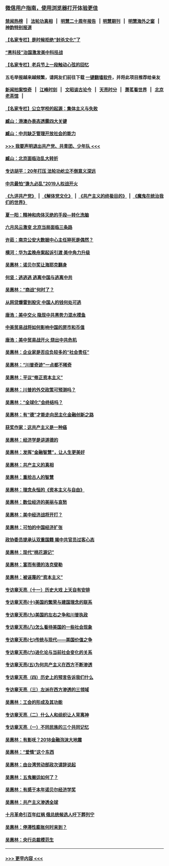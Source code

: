 ### [微信用户指南，使用浏览器打开体验更佳](https://github.com/gfw-breaker/banned-news1/blob/master/indexes/wechat-guide.md?t=0)
#### [禁闻热榜](热点新闻.md?t=0)  &nbsp;&nbsp;|&nbsp;&nbsp; [法轮功真相](https://github.com/gfw-breaker/truth/blob/master/README.md?t=0) &nbsp;&nbsp;|&nbsp;&nbsp; [明慧二十周年报告](https://github.com/gfw-breaker/mh-reports/blob/master/README.md?t=0) &nbsp;&nbsp;|&nbsp;&nbsp;[明慧期刊](https://github.com/gfw-breaker/mh-qikan) &nbsp;&nbsp;|&nbsp;&nbsp; [明慧海外之窗](https://github.com/gfw-breaker/mh-news/blob/master/README.md?t=0) &nbsp;&nbsp;|&nbsp;&nbsp; [神韵特别报道](https://github.com/gfw-breaker/mh-news/blob/master/shenyun.md?t=0)
#### [【名家专栏】是时候拒绝“封杀文化”了](../pages/nsc423/n11814093.md?t=02111622) 
#### [“黑科技”治国激发美中科技战](../pages/nsc423/n11638056.md?t=02111622) 
#### [【名家专栏】老兵节上一段触动心弦的回忆](../pages/nsc423/n11646016.md?t=02111622) 
#### 五毛举报越来越频繁，请网友们前往下载 [一键翻墙软件](https://github.com/gfw-breaker/ssr-accounts)，并将此项目推荐给亲友
#### [新闻拍案惊奇](https://github.com/gfw-breaker/banned-news1/blob/master/pages/link4.md) &nbsp;&nbsp;|&nbsp;&nbsp; [江峰时刻](https://github.com/gfw-breaker/banned-news1/blob/master/pages/link4.md) &nbsp;&nbsp;|&nbsp;&nbsp; [文昭谈古论今](https://github.com/gfw-breaker/banned-news1/blob/master/pages/link4.md) &nbsp;&nbsp;|&nbsp;&nbsp; [天亮时分](https://github.com/gfw-breaker/banned-news1/blob/master/pages/link4.md) &nbsp;&nbsp;|&nbsp;&nbsp; [萧茗看世界](https://github.com/gfw-breaker/banned-news1/blob/master/pages/link4.md) &nbsp;&nbsp;|&nbsp;&nbsp; [北京老茶馆](https://github.com/gfw-breaker/banned-news1/blob/master/pages/link4.md) &nbsp;&nbsp;|&nbsp;&nbsp; 
#### [【名家专栏】公立学校的起源：集体主义与失败](../pages/nsc423/n11601833.md?t=02111622) 
#### [臧山：港澳办表态透露四大关键](../pages/nsc423/n11421628.md?t=02111622) 
#### [臧山：中共缺乏管理开放社会的能力](../pages/nsc423/n11407457.md?t=02111622) 
#### [>>> 我要声明退出共产党、共青团、少年队 <<<](https://github.com/begood0513/goodnews/blob/master/quit/letter.md) 
#### [臧山：北京面临治乱大转折](../pages/nsc423/n11406895.md?t=02111622) 
#### [专访胡平：20年打压 法轮功屹立不倒意义深远](../pages/nsc423/n11398800.md?t=02111622) 
#### [中共最怕“逢九必乱”2019人权战开火](../pages/nsc423/n11385248.md?t=02111622) 
#### [《九评共产党》](https://github.com/begood0513/9ping.md/blob/master/README.md) &nbsp;|&nbsp; [《解体党文化》](../../../../jtdwh.md/blob/master/README.md)  &nbsp;|&nbsp; [《共产主义的终极目的》](../../../../gczydzjmd.md/blob/master/README.md) &nbsp;|&nbsp; [《魔鬼在统治我们的世界》](../../../../mgztzwmdsj.md/blob/master/README.md) 
#### [夏一阳：精神和肉体灭绝的手段—转化洗脑](../pages/nsc423/n11368250.md?t=02111622) 
#### [六月风云激变 北京当局面临三条路](../pages/nsc423/n11313668.md?t=02111622) 
#### [许茹：南京公安大数据中心主任猝死是偶然？](../pages/nsc423/n11064744.md?t=02111622) 
#### [横河：华为孟晚舟案起诉引渡 美中角力升级](../pages/nsc423/n11027230.md?t=02111622) 
#### [吴惠林：诺贝尔奖让海耶克翻身](../pages/nsc423/n10890049.md?t=02111622) 
#### [何坚：逃逃逃 逃离中国与逃离中共](../pages/nsc423/n10592891.md?t=02111622) 
#### [吴惠林：“商战”何时了？](../pages/nsc423/n10573558.md?t=02111622) 
#### [从网贷爆雷到股灾 中国人的钱何处可逃](../pages/nsc423/n10572800.md?t=02111622) 
#### [唐浩：美中交火 隐现中共黑势力混水摸鱼](../pages/nsc423/n10544040.md?t=02111622) 
#### [中美贸易战将如何影响中国的房市和币值](../pages/nsc423/n10543697.md?t=02111622) 
#### [唐浩：美中贸易战开火 烧出中共危机](../pages/nsc423/n10540126.md?t=02111622) 
#### [吴惠林：企业家是否应负较多的“社会责任”](../pages/nsc423/n10535022.md?t=02111622) 
#### [吴惠林：“川普奇迹”一点都不稀奇](../pages/nsc423/n10512808.md?t=02111622) 
#### [吴惠林：平议“修正资本主义”](../pages/nsc423/n10495724.md?t=02111622) 
#### [吴惠林：川普的外交政策可预测吗？](../pages/nsc423/n10462387.md?t=02111622) 
#### [吴惠林：“全球化”会终结吗？](../pages/nsc423/n10452838.md?t=02111622) 
#### [吴惠林：有“德”才能走向民主化金融创新之路](../pages/nsc423/n10432292.md?t=02111622) 
#### [获奖作家：这共产主义是一种癌](../pages/nsc423/n10431541.md?t=02111622) 
#### [吴惠林：经济学是讲道德的](../pages/nsc423/n10398014.md?t=02111622) 
#### [吴惠林：发挥“金融智慧”，让人生更美好](../pages/nsc423/n10375019.md?t=02111622) 
#### [吴惠林：共产主义的真相](../pages/nsc423/n10351394.md?t=02111622) 
#### [吴惠林：重拾古人的智慧](../pages/nsc423/n10337691.md?t=02111622) 
#### [吴惠林：理念永恒的《资本主义与自由》](../pages/nsc423/n10316274.md?t=02111622) 
#### [吴惠林：数位经济的美丽与哀愁](../pages/nsc423/n10292946.md?t=02111622) 
#### [吴惠林：美中经济战将开打？](../pages/nsc423/n10258825.md?t=02111622) 
#### [吴惠林：可怕的中国经济扩张](../pages/nsc423/n10219147.md?t=02111622) 
#### [政协委员提承认双重国籍 揭中共官员过客心态](../pages/nsc423/n10208809.md?t=02111622) 
#### [吴惠林：现代“桃花源记”](../pages/nsc423/n10185234.md?t=02111622) 
#### [吴惠林：富而有德的洛克斐勒](../pages/nsc423/n10142264.md?t=02111622) 
#### [吴惠林：被诬蔑的“资本主义”](../pages/nsc423/n10124816.md?t=02111622) 
#### [专访章天亮（十一）历史大戏 上天自有安排](../pages/nsc423/n10094905.md?t=02111622) 
#### [专访章天亮(十)美国的繁荣与建国理念的联系](../pages/nsc423/n10094899.md?t=02111622) 
#### [专访章天亮(九)美国的左右之争和川普执政](../pages/nsc423/n10094889.md?t=02111622) 
#### [专访章天亮(八)怎么看待美国的一些社会现象](../pages/nsc423/n10094857.md?t=02111622) 
#### [专访章天亮(七)传统与现代——美国价值之争](../pages/nsc423/n10093140.md?t=02111622) 
#### [专访章天亮(六)进化论与当前社会变化的关系](../pages/nsc423/n10092036.md?t=02111622) 
#### [专访章天亮(五)为何共产主义在西方不断渗透](../pages/nsc423/n10083620.md?t=02111622) 
#### [专访章天亮（四）历史上的预言告诉我们什么](../pages/nsc423/n10083606.md?t=02111622) 
#### [专访章天亮（三）左派在西方渗透的三领域](../pages/nsc423/n10081115.md?t=02111622) 
#### [吴惠林：工会的形成及其功能](../pages/nsc423/n10080633.md?t=02111622) 
#### [专访章天亮（二）什么人和组织让人背离神](../pages/nsc423/n10076637.md?t=02111622) 
#### [专访章天亮（一）不同民族的三个共同记忆](../pages/nsc423/n10074188.md?t=02111622) 
#### [吴惠林：有影呒？2018金融泡沫大地震](../pages/nsc423/n10040534.md?t=02111622) 
#### [吴惠林：“爱情”这个东西](../pages/nsc423/n10019423.md?t=02111622) 
#### [吴惠林：由台湾劳动部政次请辞说起](../pages/nsc423/n9979679.md?t=02111622) 
#### [吴惠林：五鬼搬运如何了？](../pages/nsc423/n9925338.md?t=02111622) 
#### [吴惠林：有感于本年诺贝尔经济学奖](../pages/nsc423/n9871883.md?t=02111622) 
#### [吴惠林：共产主义渗透全球](../pages/nsc423/n9812748.md?t=02111622) 
#### [十月革命引百年红祸 俄总统候选人吁下葬列宁](../pages/nsc423/n9810182.md?t=02111622) 
#### [吴惠林：停滞性膨胀何时来到？](../pages/nsc423/n9764136.md?t=02111622) 
#### [吴惠林：央行总裁模范生](../pages/nsc423/n9728134.md?t=02111622) 

----
#### [ >>> 更早内容 <<< ](../indexes/nsc423-earlier.md)
